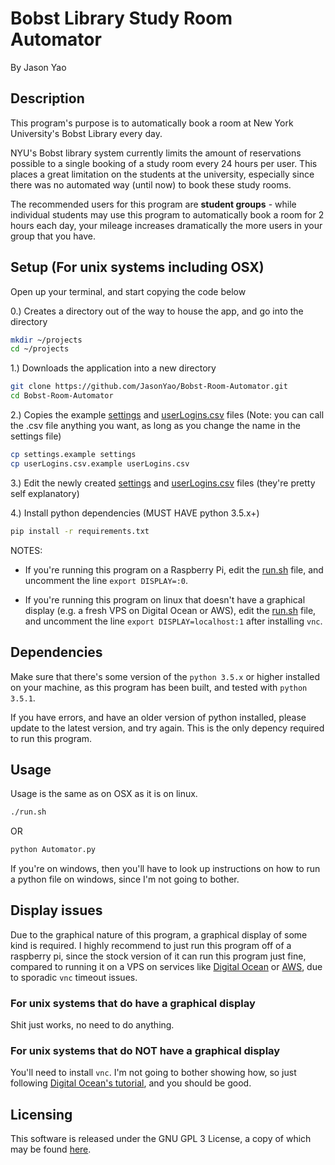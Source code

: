 # Bobst Library Study Room Automator
By Jason Yao

## Description
This program's purpose is to automatically book a room at New York University's Bobst Library every day.

NYU's Bobst library system currently limits the amount of reservations possible to a single booking of a study room every 24 hours per user.
This places a great limitation on the students at the university, especially since there was no automated way (until now) to book these study rooms.

The recommended users for this program are **student groups** - while individual students may use this program to automatically book a room
for 2 hours each day, your mileage increases dramatically the more users in your group that you have.

## Setup (For unix systems including OSX)
Open up your terminal, and start copying the code below

0.) Creates a directory out of the way to house the app, and go into the directory
```sh
mkdir ~/projects
cd ~/projects
```

1.) Downloads the application into a new directory
```sh
git clone https://github.com/JasonYao/Bobst-Room-Automator.git
cd Bobst-Room-Automator
```

2.) Copies the example [settings](settings.example) and [userLogins.csv](userLogins.csv.example) files
(Note: you can call the .csv file anything you want, as long as you change the name in the settings file)

```sh
cp settings.example settings
cp userLogins.csv.example userLogins.csv
```

3.) Edit the newly created [settings](settings.example) and [userLogins.csv](userLogins.csv.example) files (they're pretty self explanatory)

4.) Install python dependencies (MUST HAVE python 3.5.x+)
```sh
pip install -r requirements.txt
```

NOTES:

- If you're running this program on a Raspberry Pi, edit the [run.sh](run.sh) file, and uncomment the line `export DISPLAY=:0`.

- If you're running this program on linux that doesn't have a graphical display (e.g. a fresh VPS on Digital Ocean or AWS),
edit the [run.sh](run.sh) file, and uncomment the line `export DISPLAY=localhost:1` after installing `vnc`.

## Dependencies
Make sure that there's some version of the `python 3.5.x` or higher installed on your machine, as this program has been built,
and tested with `python 3.5.1`.

If you have errors, and have an older version of python installed, please update to the latest version, and try again.
This is the only depency required to run this program.

## Usage
Usage is the same as on OSX as it is on linux.
```sh
./run.sh
```
OR
```sh
python Automator.py
```

If you're on windows, then you'll have to look up instructions on how to run a python file on windows, since I'm not going to bother.

## Display issues
Due to the graphical nature of this program, a graphical display of some kind is required. I highly recommend to just run this program off of a raspberry pi,
since the stock version of it can run this program just fine, compared to running it on a VPS on services like [Digital Ocean](https://www.digitalocean.com/)
or [AWS](https://aws.amazon.com/), due to sporadic `vnc` timeout issues.

### For unix systems that do have a graphical display
Shit just works, no need to do anything.

### For unix systems that do **NOT** have a graphical display
You'll need to install `vnc`. I'm not going to bother showing how, so just following
[Digital Ocean's tutorial](https://www.digitalocean.com/tutorials/how-to-install-and-configure-vnc-on-ubuntu-14-04), and you should be good.

## Licensing
This software is released under the GNU GPL 3 License, a copy of which may be found [here](LICENSE).
